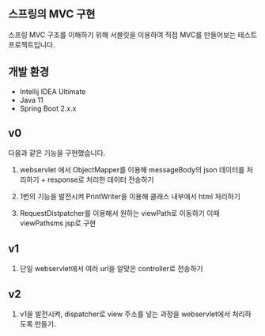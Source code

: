 ## 스프링의 MVC 구현

스프링 MVC 구조를 이해하기 위해 서블릿을 이용하여 직접 MVC를 만들어보는 테스트 프로젝트입니다.


## 개발 환경

* Intellij IDEA Ultimate
* Java 11
* Spring Boot 2.x.x

##  v0

다음과 같은 기능을 구현했습니다.

1. webservlet 에서 ObjectMapper를 이용해 messageBody의 json 데이터를 처리하기 + response로 처리한 데이터 전송하기

2. 1번의 기능을 발전시켜 PrintWriter을 이용해 클래스 내부에서 html 처리하기

3. RequestDistpatcher를 이용해서 원하는 viewPath로 이동하기 이때 viewPathsms jsp로 구현

## v1

1. 단일 webservlet에서 여러 url을 알맞은 controller로 전송하기

## v2

1. v1을 발전시켜, dispatcher로 view 주소를 넣는 과정을 webservlet에서 처리하도록 만들기.
